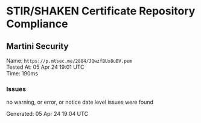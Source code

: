 # STIR/SHAKEN Certificate Repository Compliance

## Martini Security

Name: `https://p.mtsec.me/2884/JQwzfBUx8uBV.pem`\
Tested At: 05 Apr 24 19:01 UTC\
Time: 190ms

### Issues

no warning, or error, or notice date level issues were found

Generated: 05 Apr 24 19:04 UTC